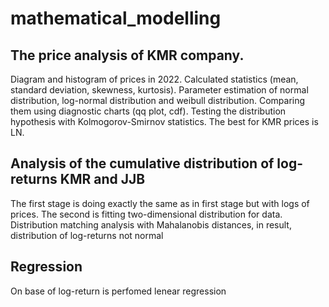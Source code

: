 # mathematical_modelling

## The price analysis of KMR company. 

Diagram and histogram of prices in 2022. Calculated statistics (mean, standard deviation, skewness, kurtosis). Parameter estimation of normal distribution, log-normal distribution and weibull distribution. Comparing them using diagnostic charts (qq plot, cdf). Testing the distribution hypothesis with Kolmogorov-Smirnov statistics. The best for KMR prices is LN. 

## Analysis of the cumulative distribution of log-returns KMR and JJB
The first stage is doing exactly the same as in first stage but with logs of prices. The second is fitting  two-dimensional distribution for data. Distribution matching analysis with Mahalanobis distances, in result, distribution of log-returns not normal

## Regression
On base of log-return is perfomed lenear regression
